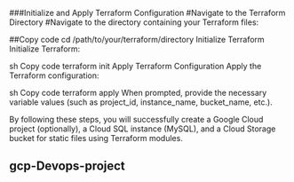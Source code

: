 ###Initialize and Apply Terraform Configuration
#Navigate to the Terraform Directory
#Navigate to the directory containing your Terraform files:

##Copy code
cd /path/to/your/terraform/directory
Initialize Terraform
Initialize Terraform:

sh
Copy code
terraform init
Apply Terraform Configuration
Apply the Terraform configuration:

sh
Copy code
terraform apply
When prompted, provide the necessary variable values (such as project_id, instance_name, bucket_name, etc.).

By following these steps, you will successfully create a Google Cloud project (optionally), a Cloud SQL instance (MySQL), and a Cloud Storage bucket for static files using Terraform modules.

## gcp-Devops-project
